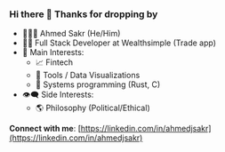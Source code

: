 ### Hi there 👋 Thanks for dropping by

* 🧍🏽‍♂️ Ahmed Sakr (He/Him)
* 👨‍💻 Full Stack Developer at Wealthsimple (Trade app)
* 🔭 Main Interests:
  - 📈 Fintech
  - 🧰 Tools / Data Visualizations
  - 🔌 Systems programming (Rust, C)
* 👁️‍🗨️ Side Interests:
  - 🌎 Philosophy (Political/Ethical)

**Connect with me**: [https://linkedin.com/in/ahmedjsakr](https://linkedin.com/in/ahmedjsakr) 

<!--
**ahmedsakr/ahmedsakr** is a ✨ _special_ ✨ repository because its `README.md` (this file) appears on your GitHub profile.

Here are some ideas to get you started:

- 🔭 I’m currently working on ...
- 🌱 I’m currently learning ...
- 👯 I’m looking to collaborate on ...
- 🤔 I’m looking for help with ...
- 💬 Ask me about ...
- 📫 How to reach me: ...
- 😄 Pronouns: ...
- ⚡ Fun fact: ...
-->

